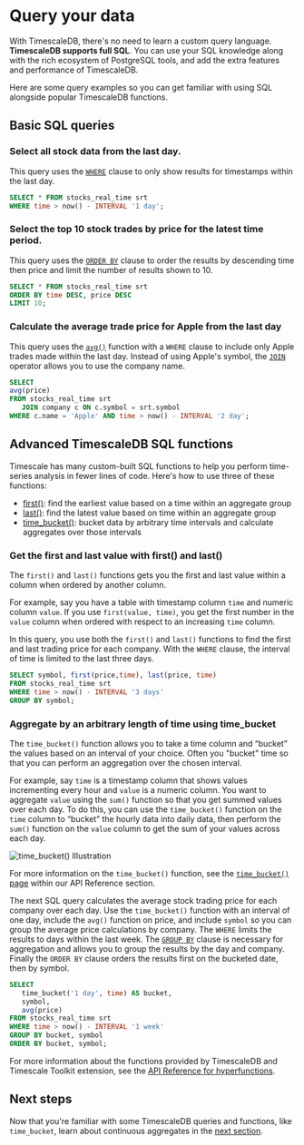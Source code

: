 # Query your data

With TimescaleDB, there's no need to learn a custom query language. **TimescaleDB
supports full SQL**. You can use your SQL knowledge along with the rich 
ecosystem of PostgreSQL tools, and add the extra features and performance of
TimescaleDB.


Here are some query examples so you can get familiar with using SQL alongside
popular TimescaleDB functions.

## Basic SQL queries
### Select all stock data from the last day.

   This query uses the [`WHERE`][clause-expressions] clause to only show results for
   timestamps within the last day. 

   ```sql
   SELECT * FROM stocks_real_time srt
   WHERE time > now() - INTERVAL '1 day';
   ```

### Select the top 10 stock trades by price for the latest time period.

   This query uses the [`ORDER BY`][order-by] clause to order the results by descending time then price
   and limit the number of results shown to 10. 

   ```sql
   SELECT * FROM stocks_real_time srt
   ORDER BY time DESC, price DESC
   LIMIT 10;  
   ```

### Calculate the average trade price for Apple from the last day

   This query uses the [`avg()`][average] function with a `WHERE` clause
   to include only Apple trades made within the last day. Instead of using Apple's symbol, 
   the [`JOIN`][join] operator allows you to use the company name.  

   ```sql
   SELECT
   avg(price)
   FROM stocks_real_time srt
      JOIN company c ON c.symbol = srt.symbol
   WHERE c.name = 'Apple' AND time > now() - INTERVAL '2 day';
   ```


## Advanced TimescaleDB SQL functions

Timescale has many custom-built SQL functions to help you perform time-series
analysis in fewer lines of code. Here's how to use three of these functions:

 * [first()][first]: find the earliest value based on a time within an aggregate group
 * [last()][last]: find the latest value based on time within an aggregate group
 * [time_bucket()][time-bucket]: bucket data by arbitrary time intervals and calculate aggregates over those intervals

### Get the first and last value with first() and last()

   The `first()` and `last()` functions gets you the first and last value 
   within a column when ordered by another column. 
   
   For example, say you have a table with timestamp column `time` and numeric column `value`. If you 
   use `first(value, time)`, you get the first number in the `value` column when ordered 
   with respect to an increasing `time` column. 

   In this query, you use both the `first()` and `last()` functions to find the 
   first and last trading price for each company. With the `WHERE` clause, the interval of time is 
   limited to the last three days. 

   ```sql
   SELECT symbol, first(price,time), last(price, time)
   FROM stocks_real_time srt
   WHERE time > now() - INTERVAL '3 days'
   GROUP BY symbol;
   ```

### Aggregate by an arbitrary length of time using time_bucket

   The `time_bucket()` function allows you to take a time column and “bucket” the values 
   based on an interval of your choice. Often you "bucket" time so that you can perform
   an aggregation over the chosen interval. 
   
   For example, say `time` is a timestamp column that shows values incrementing every hour 
   and `value` is a numeric column. You want to aggregate `value` using the `sum()` 
   function so that you get summed values over each day. To do this, you can
   use the `time_bucket()` function on the `time` column to “bucket” the hourly data into daily data, 
   then perform the `sum()` function on the `value` column to get the sum of your values across each day. 

   <img class="main-content__illustration"
    src="https://s3.amazonaws.com/assets.timescale.com/docs/images/getting-started/time-bucket.jpg"
    alt="time_bucket() Illustration"/>

   For more information on the `time_bucket()` function, see the [`time_bucket()` page][time-bucket] within our API 
   Reference section. 

   The next SQL query calculates the average stock trading price for each company
   over each day. Use the `time_bucket()` function with an interval of one day, include 
   the `avg()` function on price, and include `symbol` so you can group the average 
   price calculations by company. The `WHERE` limits the results to
   days within the last week. The [`GROUP BY`][clause-expressions] clause is necessary 
   for aggregation and allows you to group the results by the day and company. Finally the `ORDER BY` 
   clause orders the results first on the bucketed date, then by symbol. 

   ```sql
   SELECT
      time_bucket('1 day', time) AS bucket,
      symbol,
      avg(price)
   FROM stocks_real_time srt
   WHERE time > now() - INTERVAL '1 week'
   GROUP BY bucket, symbol
   ORDER BY bucket, symbol;
   ```


For more information about the functions provided by TimescaleDB and Timescale Toolkit extension,
see the [API Reference for hyperfunctions](/api/:currentVersion:/hyperfunctions).

## Next steps
Now that you're familiar with some TimescaleDB queries and functions, like `time_bucket`, learn about
continuous aggregates in the [next section][create-cagg].






[average]: https://www.postgresql.org/docs/14/functions-aggregate.html
[filter]: https://www.postgresql.org/docs/14/sql-expressions.html#SYNTAX-AGGREGATES
[order-by]: https://www.postgresql.org/docs/current/queries-order.html
[select-keywords]: https://www.postgresql.org/docs/14/sql-select.html
[clause-expressions]: https://www.postgresql.org/docs/14/queries-table-expressions.html
[time-bucket]: /api/:currentVersion:/hyperfunctions/time_bucket
[last]: /api/:currentVersion:/hyperfunctions/last
[first]: /api/:currentVersion:/hyperfunctions/first
[date-trunc]: https://www.postgresql.org/docs/current/functions-datetime.html
[create-cagg]: /getting-started/create-cagg/
[join]: https://www.postgresql.org/docs/current/tutorial-join.html
